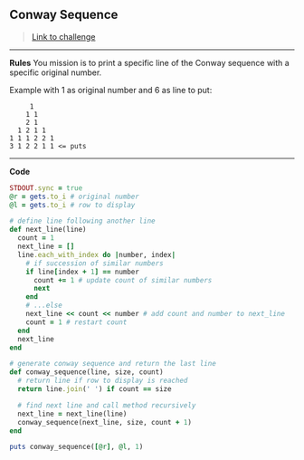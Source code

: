 ## Conway Sequence

> [Link to challenge](https://www.codingame.com/ide/puzzle/conway-sequence)

---

**Rules**
You mission is to print a specific line of the Conway sequence with a specific original number.

Example with 1 as original number and 6 as line to put:

```
     1
    1 1
    2 1
  1 2 1 1
1 1 1 2 2 1
3 1 2 2 1 1 <= puts
```

---

**Code**

```ruby
STDOUT.sync = true
@r = gets.to_i # original number
@l = gets.to_i # row to display

# define line following another line
def next_line(line)
  count = 1
  next_line = []
  line.each_with_index do |number, index|
    # if succession of similar numbers
    if line[index + 1] == number
      count += 1 # update count of similar numbers
      next
    end
    # ...else
    next_line << count << number # add count and number to next_line
    count = 1 # restart count
  end
  next_line
end

# generate conway sequence and return the last line
def conway_sequence(line, size, count)
  # return line if row to display is reached
  return line.join(' ') if count == size

  # find next line and call method recursively
  next_line = next_line(line)
  conway_sequence(next_line, size, count + 1)
end

puts conway_sequence([@r], @l, 1)
```
